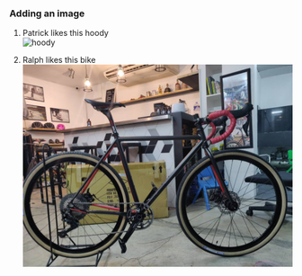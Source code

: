 ### Adding an image

1. Patrick likes this hoody <br>
![hoody](../images/hoody.jpg)

1. Ralph likes this bike <br>
![ave](../images/ave.jpg)